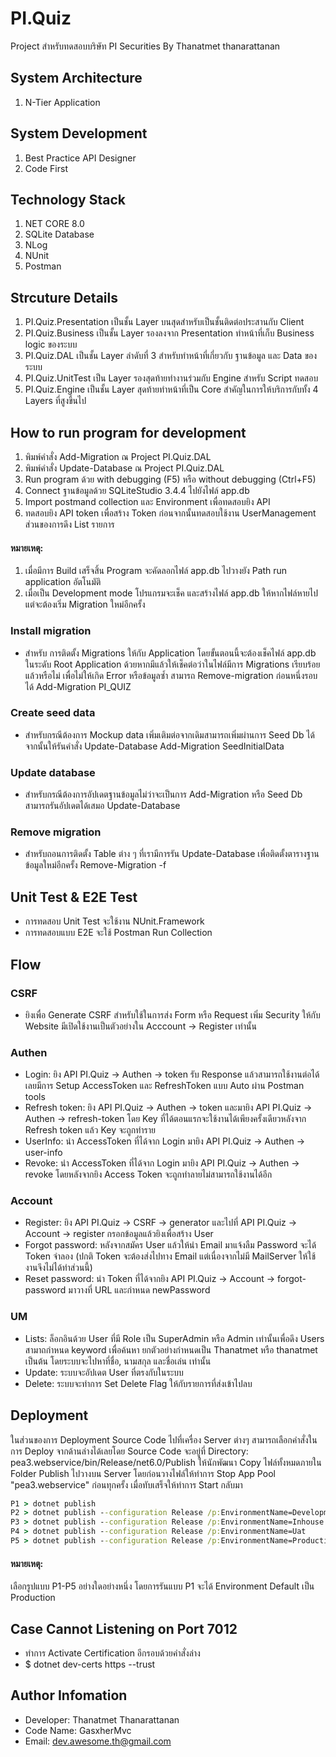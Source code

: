 # PI.Quiz
Project สำหรับทดสอบบริษัท PI Securities By Thanatmet thanarattanan

## System Architecture
1. N-Tier Application

## System Development
1. Best Practice API Designer
2. Code First

## Technology Stack
1. NET CORE 8.0
2. SQLite Database
3. NLog
4. NUnit
5. Postman

## Strcuture Details
1. PI.Quiz.Presentation เป็นชั้น Layer บนสุดสำหรับเป็นชั้นติดต่อประสานกับ Client
2. PI.Quiz.Business เป็นชั้น Layer รองลงจาก Presentation ทำหน้าที่เก็บ Business logic ของระบบ
3. PI.Quiz.DAL เป็นชั้น Layer ลำดับที่ 3 สำหรับทำหน้าที่เกี่ยวกับ ฐานข้อมูล และ Data ของระบบ
4. PI.Quiz.UnitTest เป็น Layer รองสุดท้ายทำงานร่วมกับ Engine สำหรับ Script ทดสอบ
5. PI.Quiz.Engine เป็นชั้น Layer สุดท้ายทำหน้าที่เป็น Core สำคัญในการให้บริการกับทั้ง 4 Layers ที่สูงขึ้นไป

## How to run program for development
1. พิมพ์คำสั่ง Add-Migration ณ Project PI.Quiz.DAL
2. พิมพ์คำสั่ง Update-Database ณ Project PI.Quiz.DAL
3. Run program ด้วย with debugging (F5) หรือ without debugging (Ctrl+F5)
4. Connect ฐานข้อมูลด้วย SQLiteStudio 3.4.4 ไปยังไฟล์ app.db
5. Import postmand collection และ Environment เพื่อทดสอบยิง API
6. ทดสอบยิง API token เพื่อสร้าง Token ก่อนจากนั้นทดสอบใช้งาน UserManagement ส่วนของการดึง List รายการ
#### หมายเหตุ: 
1. เมื่อมีการ Build เสร็จสิ้น Program จะคัดลอกไฟล์ app.db ไปวางยัง Path run application อัตโนมัติ
2. เมื่อเป็น Development mode โปรแกรมจะเช็ค และสร้างไฟล์ app.db ให้หากไฟล์หายไป แต่จะต้องเริ่ม Migration ใหม่อีกครั้ง 

### Install migration
- สำหรับ การติดตั้ง Migrations ให้กับ Application โดยขั้นตอนนี้จะต้องเช็คไฟล์ app.db ในระดับ Root Application ด้วยหากมีแล้วให้เช็คต่อว่าในไฟล์มีการ Migrations เรียบร้อยแล้วหรือไม่ เพื่อไม่ให้เกิด Error หรือข้อมูลซ้ำ สามารถ Remove-migration ก่อนหนึ่งรอบได้
Add-Migration PI_QUIZ

### Create seed data
- สำหรับกรณีต้องการ Mockup data เพิ่มเติมต่อจากเดิมสามารถเพิ่มผ่านการ Seed Db ได้ จากนั้นให้รันคำสั่ง Update-Database
Add-Migration SeedInitialData

### Update database
- สำหรับกรณีต้องการอัปเดตฐานข้อมูลไม่ว่าจะเป็นการ Add-Migration หรือ Seed Db สามารถรันอัปเดตได้เสมอ
Update-Database

### Remove migration
- สำหรับถอนการติดตั้ง Table ต่าง ๆ ที่เรามีการรัน Update-Database เพื่อติดตั้งตารางฐานข้อมูลใหม่อีกครั้ง
Remove-Migration -f

## Unit Test & E2E Test
- การทดสอบ Unit Test จะใช้งาน NUnit.Framework
- การทดสอบแบบ E2E จะใช้ Postman Run Collection

## Flow
### CSRF
- ยิงเพื่อ Generate CSRF สำหรับใช้ในการส่ง Form หรือ Request เพิ่ม Security ให้กับ Website มีเปิดใช้งานเป็นตัวอย่างใน Acccount -> Register เท่านั้น

### Authen
- Login: ยิง API PI.Quiz -> Authen -> token รับ Response แล้วสามารถใช้งานต่อได้เลยมีการ Setup AccessToken และ RefreshToken แบบ Auto ผ่าน Postman tools
- Refresh token: ยิง API PI.Quiz -> Authen -> token และมายิง API PI.Quiz -> Authen -> refresh-token โดย Key ที่ได้ตอนแรกจะใช้งานได้เพียงครั้งเดียวหลังจาก Refresh token แล้ว Key จะถูกทำราย
- UserInfo: นำ AccessToken ที่ได้จาก Login มายิง API PI.Quiz -> Authen -> user-info 
- Revoke: นำ AccessToken ที่ได้จาก Login มายิง API PI.Quiz -> Authen -> revoke โดยหลังจากยิง Access Token จะถูกทำลายไม่สามารถใช้งานได้อีก 

### Account
- Register: ยิง API PI.Quiz -> CSRF -> generator และไปที่ API PI.Quiz -> Account -> register กรอกข้อมูลแล้วยิงเพื่อสร้าง User
- Forgot password: หลังจากสมัคร User แล้วให้นำ Email มาแจ้งลืม Password จะได้ Token จำลอง (ปกติ Token จะต้องส่งไปทาง Email แต่เนื่องจากไม่มี MailServer ให้ใช้งานจึงไม่ได้ทำส่วนนี้)
- Reset password: นำ Token ที่ได้จากยิง API PI.Quiz -> Account -> forgot-password มาวางที่ URL และกำหนด newPassword 

### UM
- Lists: ล็อกอินด้วย User ที่มี Role เป็น SuperAdmin หรือ Admin เท่านั้นเพื่อดึง Users สามาถกำหนด keyword เพื่อค้นหา ยกตัวอย่างกำหนดเป็น Thanatmet หรือ thanatmet เป็นต้น โดยระบบจะไปหาที่ชื่อ, นามสกุล และชื่อเล่น เท่านั้น
- Update: ระบบจะอัปเดต User ที่ตรงกับในระบบ
- Delete: ระบบจะทำการ Set Delete Flag ให้กับรายการที่ส่งเข้าไปลบ


## Deployment
ในส่วนของการ Deployment Source Code ไปที่เครื่อง Server ต่างๆ สามารถเลือกคำสั่งในการ Deploy จากด้านล่างได้เลยโดย Source Code จะอยู่ที่ Directory: pea3.webservice/bin/Release/net6.0/Publish ให้นักพัฒนา Copy ไฟล์ทั้งหมดภายใน Folder Publish ไปวางบน Server โดยก่อนวางไฟล์ให้ทำการ Stop App Pool "pea3.webservice" ก่อนทุกครั้ง เมื่อทับเสร็จให้ทำการ Start กลับมา
```cmd
P1 > dotnet publish
P2 > dotnet publish --configuration Release /p:EnvironmentName=Development
P3 > dotnet publish --configuration Release /p:EnvironmentName=Inhouse
P4 > dotnet publish --configuration Release /p:EnvironmentName=Uat
P5 > dotnet publish --configuration Release /p:EnvironmentName=Production
```
#### หมายเหตุ: 
เลือกรูปแบบ P1-P5 อย่างใดอย่างหนึ่ง โดยการรันแบบ P1 จะได้ Environment Default เป็น Production

## Case Cannot Listening on Port 7012
* ทำการ Activate Certification อีกรอบด้วยคำสั่งล่าง
* $ dotnet dev-certs https --trust

## Author Infomation
* Developer: Thanatmet Thanarattanan
* Code Name: GasxherMvc
* Email: dev.awesome.th@gmail.com